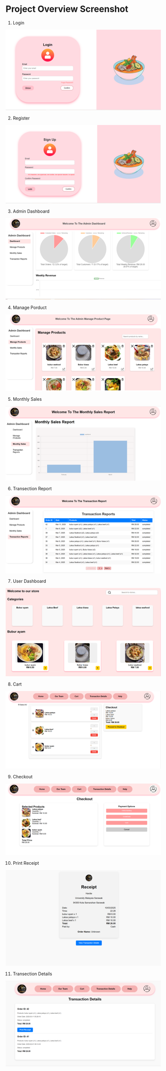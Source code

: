 # Project Overview Screenshot

1. Login
<img src="https://raw.githubusercontent.com/YZ-PJCAC/food_ordering_system/refs/heads/main/my_project_overview/login.PNG"/>

2. Register
<img src="https://raw.githubusercontent.com/YZ-PJCAC/food_ordering_system/refs/heads/main/my_project_overview/signup.PNG"/>

3. Admin Dashboard
<img src="https://raw.githubusercontent.com/YZ-PJCAC/food_ordering_system/refs/heads/main/my_project_overview/admin dashboard.PNG"/>

4. Manage Porduct
<img src="https://raw.githubusercontent.com/YZ-PJCAC/food_ordering_system/refs/heads/main/my_project_overview/manage product.PNG"/>

5. Monthly Sales
<img src="https://raw.githubusercontent.com/YZ-PJCAC/food_ordering_system/refs/heads/main/my_project_overview/monthly sales.PNG"/>

6. Transection Report
<img src="https://raw.githubusercontent.com/YZ-PJCAC/food_ordering_system/refs/heads/main/my_project_overview/transection report.PNG"/>

7. User Dashboard
<img src="https://raw.githubusercontent.com/YZ-PJCAC/food_ordering_system/refs/heads/main/my_project_overview/userdashboard.PNG"/>

8. Cart
<img src="https://raw.githubusercontent.com/YZ-PJCAC/food_ordering_system/refs/heads/main/my_project_overview/cart.PNG"/>

9. Checkout
<img src="https://raw.githubusercontent.com/YZ-PJCAC/food_ordering_system/refs/heads/main/my_project_overview/checkout.PNG"/>

10. Print Receipt
<img src="https://raw.githubusercontent.com/YZ-PJCAC/food_ordering_system/refs/heads/main/my_project_overview/receipt.PNG"/>

11. Transection Details
<img src="https://raw.githubusercontent.com/YZ-PJCAC/food_ordering_system/refs/heads/main/my_project_overview/transection details.PNG"/>
